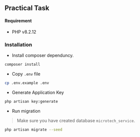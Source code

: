 ## Practical Task

#### Requirement

- PHP v8.2.12

### Installation

- Install composer dependuncy.
```bash
composer install
```

- Copy `.env` file

```bash
cp .env.example .env
```

- Generate Application Key

```bash
php artisan key:generate
```

- Run migration
> Make sure you have created database `microtech_service`.
```bash
php artisan migrate --seed
```
